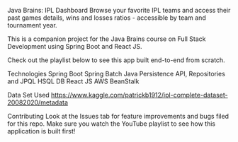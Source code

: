 Java Brains: IPL Dashboard Browse your favorite IPL teams and access their past games details, wins and losses ratios - accessible by team and tournament year.

This is a companion project for the Java Brains course on Full Stack Development using Spring Boot and React JS.

Check out the playlist below to see this app built end-to-end from scratch.

Technologies Spring Boot Spring Batch Java Persistence API, Repositories and JPQL HSQL DB React JS AWS BeanStalk

Data Set Used https://www.kaggle.com/patrickb1912/ipl-complete-dataset-20082020/metadata

Contributing Look at the Issues tab for feature improvements and bugs filed for this repo. Make sure you watch the YouTube playlist to see how this application is built first!
